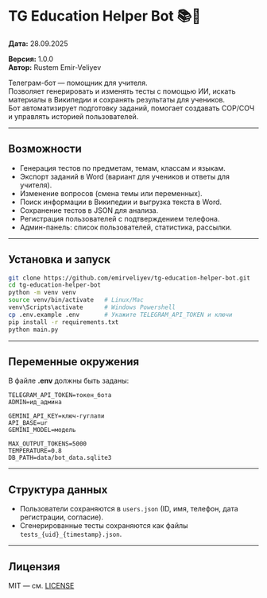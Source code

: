 # TG Education Helper Bot 📚🤖

**Дата:** 28.09.2025  

**Версия:** 1.0.0  
**Автор:** Rustem Emir-Veliyev  

Телеграм-бот — помощник для учителя.  
Позволяет генерировать и изменять тесты с помощью ИИ, искать материалы в Википедии и сохранять результаты для учеников.  
Бот автоматизирует подготовку заданий, помогает создавать СОР/СОЧ и управлять историей пользователей.  

---

## Возможности
- Генерация тестов по предметам, темам, классам и языкам.  
- Экспорт заданий в Word (вариант для учеников и ответы для учителя).  
- Изменение вопросов (смена темы или переменных).  
- Поиск информации в Википедии и выгрузка текста в Word.  
- Сохранение тестов в JSON для анализа.  
- Регистрация пользователей с подтверждением телефона.  
- Админ-панель: список пользователей, статистика, рассылки.  

---

## Установка и запуск
```bash
git clone https://github.com/emirveliyev/tg-education-helper-bot.git
cd tg-education-helper-bot
python -m venv venv
source venv/bin/activate   # Linux/Mac
venv\Scripts\activate      # Windows Powershell
cp .env.example .env       # Укажите TELEGRAM_API_TOKEN и ключи
pip install -r requirements.txt
python main.py
```

---

## Переменные окружения
В файле **.env** должны быть заданы:  
```
TELEGRAM_API_TOKEN=токен_бота
ADMIN=ид_админа

GEMINI_API_KEY=ключ-гуглапи
API_BASE=ur
GEMINI_MODEL=модель

MAX_OUTPUT_TOKENS=5000 
TEMPERATURE=0.8
DB_PATH=data/bot_data.sqlite3
```

---

## Структура данных
- Пользователи сохраняются в `users.json` (ID, имя, телефон, дата регистрации, согласие).  
- Сгенерированные тесты сохраняются как файлы `tests_{uid}_{timestamp}.json`.  

---

## Лицензия
MIT — см. [LICENSE](./LICENSE)